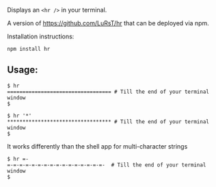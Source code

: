 Displays an `<hr />` in your terminal.

A version of https://github.com/LuRsT/hr that can be deployed via npm.

Installation instructions:

    npm install hr

## Usage:

    $ hr
    ================================== # Till the end of your terminal window
    $

    $ hr '*'
    ********************************** # Till the end of your terminal window
    $

It works differently than the shell app for multi-character strings

    $ hr =-
    =-=-=-=-=-=-=-=-=-=-=-=-=-=-=-=-  # Till the end of your terminal window
    $
